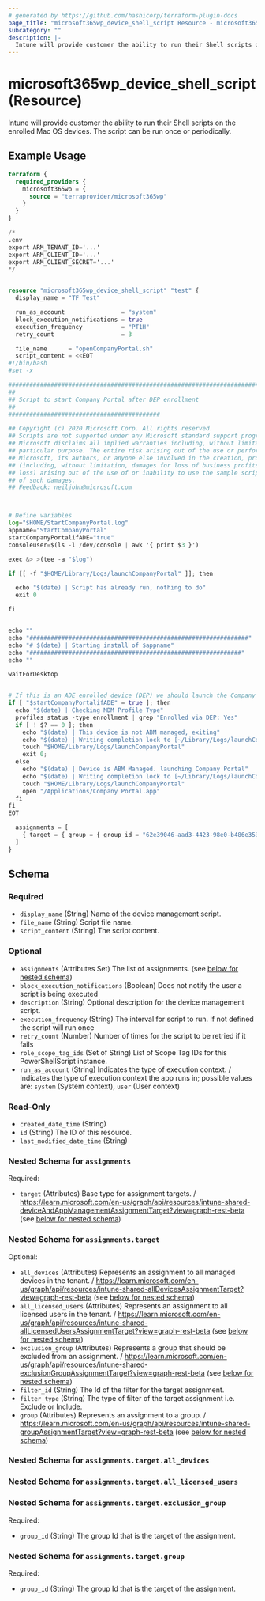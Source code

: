```yaml
---
# generated by https://github.com/hashicorp/terraform-plugin-docs
page_title: "microsoft365wp_device_shell_script Resource - microsoft365wp"
subcategory: ""
description: |-
  Intune will provide customer the ability to run their Shell scripts on the enrolled Mac OS devices. The script can be run once or periodically.
---
```


# microsoft365wp_device_shell_script (Resource)

Intune will provide customer the ability to run their Shell scripts on the enrolled Mac OS devices. The script can be run once or periodically.

## Example Usage

```terraform
terraform {
  required_providers {
    microsoft365wp = {
      source = "terraprovider/microsoft365wp"
    }
  }
}

/*
.env
export ARM_TENANT_ID='...'
export ARM_CLIENT_ID='...'
export ARM_CLIENT_SECRET='...'
*/


resource "microsoft365wp_device_shell_script" "test" {
  display_name = "TF Test"

  run_as_account                = "system"
  block_execution_notifications = true
  execution_frequency           = "PT1H"
  retry_count                   = 3

  file_name      = "openCompanyPortal.sh"
  script_content = <<EOT
#!/bin/bash
#set -x

############################################################################################
##
## Script to start Company Portal after DEP enrollment
##
###########################################

## Copyright (c) 2020 Microsoft Corp. All rights reserved.
## Scripts are not supported under any Microsoft standard support program or service. The scripts are provided AS IS without warranty of any kind.
## Microsoft disclaims all implied warranties including, without limitation, any implied warranties of merchantability or of fitness for a
## particular purpose. The entire risk arising out of the use or performance of the scripts and documentation remains with you. In no event shall
## Microsoft, its authors, or anyone else involved in the creation, production, or delivery of the scripts be liable for any damages whatsoever
## (including, without limitation, damages for loss of business profits, business interruption, loss of business information, or other pecuniary
## loss) arising out of the use of or inability to use the sample scripts or documentation, even if Microsoft has been advised of the possibility
## of such damages.
## Feedback: neiljohn@microsoft.com



# Define variables
log="$HOME/StartCompanyPortal.log"
appname="StartCompanyPortal"
startCompanyPortalifADE="true"
consoleuser=$(ls -l /dev/console | awk '{ print $3 }')

exec &> >(tee -a "$log")

if [[ -f "$HOME/Library/Logs/launchCompanyPortal" ]]; then

  echo "$(date) | Script has already run, nothing to do"
  exit 0

fi


echo ""
echo "##############################################################"
echo "# $(date) | Starting install of $appname"
echo "############################################################"
echo ""

waitForDesktop


# If this is an ADE enrolled device (DEP) we should launch the Company Portal for the end user to complete registration
if [ "$startCompanyPortalifADE" = true ]; then
  echo "$(date) | Checking MDM Profile Type"
  profiles status -type enrollment | grep "Enrolled via DEP: Yes"
  if [ ! $? == 0 ]; then
    echo "$(date) | This device is not ABM managed, exiting"
    echo "$(date) | Writing completion lock to [~/Library/Logs/launchCompanyPortal]"
	touch "$HOME/Library/Logs/launchCompanyPortal"
	exit 0;
  else
	echo "$(date) | Device is ABM Managed. launching Company Portal"
	echo "$(date) | Writing completion lock to [~/Library/Logs/launchCompanyPortal]"
	touch "$HOME/Library/Logs/launchCompanyPortal"
	open "/Applications/Company Portal.app"
  fi
fi
EOT

  assignments = [
    { target = { group = { group_id = "62e39046-aad3-4423-98e0-b486e3538aff" } } },
  ]
}
```

<!-- schema generated by tfplugindocs -->
## Schema

### Required

- `display_name` (String) Name of the device management script.
- `file_name` (String) Script file name.
- `script_content` (String) The script content.

### Optional

- `assignments` (Attributes Set) The list of assignments. (see [below for nested schema](#nestedatt--assignments))
- `block_execution_notifications` (Boolean) Does not notify the user a script is being executed
- `description` (String) Optional description for the device management script.
- `execution_frequency` (String) The interval for script to run. If not defined the script will run once
- `retry_count` (Number) Number of times for the script to be retried if it fails
- `role_scope_tag_ids` (Set of String) List of Scope Tag IDs for this PowerShellScript instance.
- `run_as_account` (String) Indicates the type of execution context. / Indicates the type of execution context the app runs in; possible values are: `system` (System context), `user` (User context)

### Read-Only

- `created_date_time` (String)
- `id` (String) The ID of this resource.
- `last_modified_date_time` (String)

<a id="nestedatt--assignments"></a>
### Nested Schema for `assignments`

Required:

- `target` (Attributes) Base type for assignment targets. / https://learn.microsoft.com/en-us/graph/api/resources/intune-shared-deviceAndAppManagementAssignmentTarget?view=graph-rest-beta (see [below for nested schema](#nestedatt--assignments--target))

<a id="nestedatt--assignments--target"></a>
### Nested Schema for `assignments.target`

Optional:

- `all_devices` (Attributes) Represents an assignment to all managed devices in the tenant. / https://learn.microsoft.com/en-us/graph/api/resources/intune-shared-allDevicesAssignmentTarget?view=graph-rest-beta (see [below for nested schema](#nestedatt--assignments--target--all_devices))
- `all_licensed_users` (Attributes) Represents an assignment to all licensed users in the tenant. / https://learn.microsoft.com/en-us/graph/api/resources/intune-shared-allLicensedUsersAssignmentTarget?view=graph-rest-beta (see [below for nested schema](#nestedatt--assignments--target--all_licensed_users))
- `exclusion_group` (Attributes) Represents a group that should be excluded from an assignment. / https://learn.microsoft.com/en-us/graph/api/resources/intune-shared-exclusionGroupAssignmentTarget?view=graph-rest-beta (see [below for nested schema](#nestedatt--assignments--target--exclusion_group))
- `filter_id` (String) The Id of the filter for the target assignment.
- `filter_type` (String) The type of filter of the target assignment i.e. Exclude or Include.
- `group` (Attributes) Represents an assignment to a group. / https://learn.microsoft.com/en-us/graph/api/resources/intune-shared-groupAssignmentTarget?view=graph-rest-beta (see [below for nested schema](#nestedatt--assignments--target--group))

<a id="nestedatt--assignments--target--all_devices"></a>
### Nested Schema for `assignments.target.all_devices`


<a id="nestedatt--assignments--target--all_licensed_users"></a>
### Nested Schema for `assignments.target.all_licensed_users`


<a id="nestedatt--assignments--target--exclusion_group"></a>
### Nested Schema for `assignments.target.exclusion_group`

Required:

- `group_id` (String) The group Id that is the target of the assignment.


<a id="nestedatt--assignments--target--group"></a>
### Nested Schema for `assignments.target.group`

Required:

- `group_id` (String) The group Id that is the target of the assignment.


